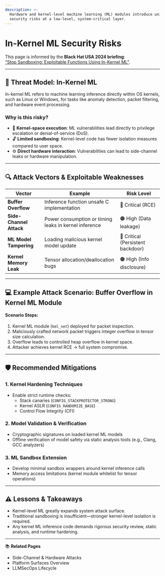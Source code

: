 ```yaml
---
description: >-
  Hardware and kernel-level machine learning (ML) modules introduce unique
  security risks at a low-level, system-critical layer.
---
```


# In-Kernel ML Security Risks

This page is informed by the **Black Hat USA 2024 briefing**:\
["Stop Sandboxing: Exploitable Functions Using In-Kernel ML"](https://www.blackhat.com/us-24/briefings/schedule/#stop-sandboxing-exploitable-functions-and-modules-using-in-kernel-machine-learning-40750).

***

## 🚨 Threat Model: In-Kernel ML

In-kernel ML refers to machine learning inference directly within OS kernels, such as Linux or Windows, for tasks like anomaly detection, packet filtering, and hardware event processing.

### Why is this risky?

* 🧩 **Kernel-space execution**: ML vulnerabilities lead directly to privilege escalation or denial-of-service (DoS).
* 🔓 **Limited sandboxing**: Kernel-level code has fewer isolation measures compared to user space.
* ⚙️ **Direct hardware interaction**: Vulnerabilities can lead to side-channel leaks or hardware manipulation.

***

## 🔍 Attack Vectors & Exploitable Weaknesses

| Vector                  | Example                                               | Risk Level                        |
| ----------------------- | ----------------------------------------------------- | --------------------------------- |
| **Buffer Overflow**     | Inference function unsafe C implementation            | 🔴 Critical (RCE)                 |
| **Side-Channel Attack** | Power consumption or timing leaks in kernel inference | 🟠 High (Data leakage)            |
| **ML Model Tampering**  | Loading malicious kernel model update                 | 🔴 Critical (Persistent backdoor) |
| **Kernel Memory Leak**  | Tensor allocation/deallocation bugs                   | 🟠 High (Info disclosure)         |

***

## 💻 Example Attack Scenario: Buffer Overflow in Kernel ML Module

#### Scenario Steps:

1. Kernel ML module (`kml_net`) deployed for packet inspection.
2. Maliciously crafted network packet triggers integer overflow in tensor size calculation.
3. Overflow leads to controlled heap overflow in kernel space.
4. Attacker achieves kernel RCE → full system compromise.

***

## 🛡️ Recommended Mitigations

### 1. Kernel Hardening Techniques

* Enable strict runtime checks:
  * Stack canaries (`CONFIG_STACKPROTECTOR_STRONG`)
  * Kernel ASLR (`CONFIG_RANDOMIZE_BASE`)
  * Control Flow Integrity (CFI)

### 2. Model Validation & Verification

* Cryptographic signatures on loaded kernel ML models
* Offline verification of model safety via static analysis tools (e.g., Clang, GCC analyzers)

### 3. ML Sandbox Extension

* Develop minimal sandbox wrappers around kernel inference calls
* Memory access limitations (kernel module whitelist for tensor operations)

***

## ⚠️ Lessons & Takeaways

* Kernel-level ML greatly expands system attack surface.
* Traditional sandboxing is insufficient—stronger kernel-level isolation is required.
* Any kernel ML inference code demands rigorous security review, static analysis, and runtime hardening.

***

📚 **Related Pages**

* Side-Channel & Hardware Attacks
* Platform Surfaces Overview
* LLMSecOps Lifecycle
